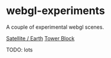 # webgl-experiments
A couple of experimental webgl scenes.

[Satellite / Earth](http://rawgit.com/simg/webgl-experiments/master/satellite-1.html)
[Tower Block](http://rawgit.com/simg/webgl-experiments/master/building-1.html)

TODO: lots
